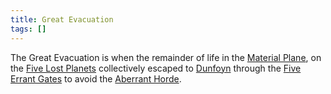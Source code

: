 ```yaml
---
title: Great Evacuation
tags: []
---
```

The Great Evacuation is when the remainder of life in the [Material Plane](../../../place/plane/prime/material.md), on the [Five Lost Planets](../../../place/planet/5-lost-planets.md) collectively escaped to [Dunfoyn](../../../place/planet/ordon/dunfoyn.md) through the [Five Errant Gates](../../../object/magic-items/5-errant-gates.md) to avoid the [Aberrant Horde](../../../creature/species/aberration/index.md).
